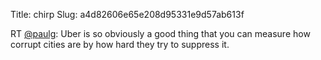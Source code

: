 Title: chirp
Slug: a4d82606e65e208d95331e9d57ab613f

RT <a href="http://twitter.com/paulg">@paulg</a>: Uber is so obviously a good thing that you can measure how corrupt cities are by how hard they try to suppress it.
